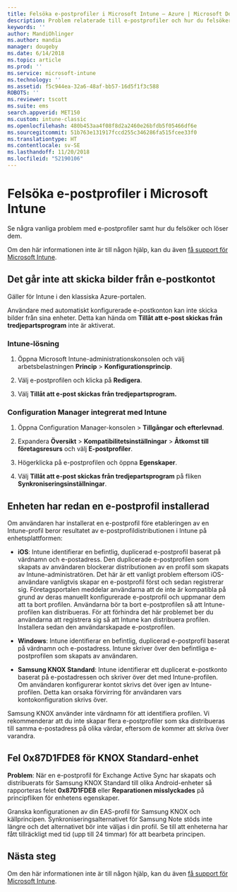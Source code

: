 ```yaml
---
title: Felsöka e-postprofiler i Microsoft Intune – Azure | Microsoft Docs
description: Problem relaterade till e-postprofiler och hur du felsöker och löser dem.
keywords: ''
author: MandiOhlinger
ms.author: mandia
manager: dougeby
ms.date: 6/14/2018
ms.topic: article
ms.prod: ''
ms.service: microsoft-intune
ms.technology: ''
ms.assetid: f5c944ea-32a6-48af-bb57-16d5f1f3c588
ROBOTS: ''
ms.reviewer: tscott
ms.suite: ems
search.appverid: MET150
ms.custom: intune-classic
ms.openlocfilehash: 480b453aa4f08f8d2a2460e26bfdb5f05466df6e
ms.sourcegitcommit: 51b763e131917fccd255c346286fa515fcee33f0
ms.translationtype: HT
ms.contentlocale: sv-SE
ms.lasthandoff: 11/20/2018
ms.locfileid: "52190106"
---
```

# <a name="troubleshoot-email-profiles-in-microsoft-intune"></a>Felsöka e-postprofiler i Microsoft Intune

Se några vanliga problem med e-postprofiler samt hur du felsöker och löser dem.

Om den här informationen inte är till någon hjälp, kan du även [få support för Microsoft Intune](get-support.md).

## <a name="unable-to-send-images-from--email-account"></a>Det går inte att skicka bilder från e-postkontot
Gäller för Intune i den klassiska Azure-portalen.

Användare med automatiskt konfigurerade e-postkonton kan inte skicka bilder från sina enheter. Detta kan hända om **Tillåt att e-post skickas från tredjepartsprogram** inte är aktiverat.

### <a name="intune-solution"></a>Intune-lösning

1. Öppna Microsoft Intune-administrationskonsolen och välj arbetsbelastningen **Princip** > **Konfigurationsprincip**.

2. Välj e-postprofilen och klicka på **Redigera**.

3. Välj **Tillåt att e-post skickas från tredjepartsprogram.**

### <a name="configuration-manager-integrated-with-intune-solution"></a>Configuration Manager integrerat med Intune

1. Öppna Configuration Manager-konsolen > **Tillgångar och efterlevnad**.

2. Expandera **Översikt** > **Kompatibilitetsinställningar** > **Åtkomst till företagsresurs** och välj **E-postprofiler**.

3. Högerklicka på e-postprofilen och öppna **Egenskaper**.

4. Välj **Tillåt att e-post skickas från tredjepartsprogram** på fliken **Synkroniseringsinställningar**.

## <a name="device-already-has-an-email-profile-installed"></a>Enheten har redan en e-postprofil installerad

Om användaren har installerat en e-postprofil före etableringen av en Intune-profil beror resultatet av e-postprofildistributionen i Intune på enhetsplattformen:

- **iOS**: Intune identifierar en befintlig, duplicerad e-postprofil baserat på värdnamn och e-postadress. Den duplicerade e-postprofilen som skapats av användaren blockerar distributionen av en profil som skapats av Intune-administratören. Det här är ett vanligt problem eftersom iOS-användare vanligtvis skapar en e-postprofil först och sedan registrerar sig. Företagsportalen meddelar användarna att de inte är kompatibla på grund av deras manuellt konfigurerade e-postprofil och uppmanar dem att ta bort profilen. Användarna bör ta bort e-postprofilen så att Intune-profilen kan distribueras. För att förhindra det här problemet ber du användarna att registrera sig så att Intune kan distribuera profilen. Installera sedan den användarskapade e-postprofilen.

- **Windows**: Intune identifierar en befintlig, duplicerad e-postprofil baserat på värdnamn och e-postadress. Intune skriver över den befintliga e-postprofilen som skapats av användaren.

- **Samsung KNOX Standard**: Intune identifierar ett duplicerat e-postkonto baserat på e-postadressen och skriver över det med Intune-profilen. Om användaren konfigurerar kontot skrivs det över igen av Intune-profilen. Detta kan orsaka förvirring för användaren vars kontokonfiguration skrivs över.

Samsung KNOX använder inte värdnamn för att identifiera profilen. Vi rekommenderar att du inte skapar flera e-postprofiler som ska distribueras till samma e-postadress på olika värdar, eftersom de kommer att skriva över varandra.

## <a name="error--0x87d1fde8-for-knox-standard-device"></a>Fel 0x87D1FDE8 för KNOX Standard-enhet
**Problem**: När en e-postprofil för Exchange Active Sync har skapats och distribuerats för Samsung KNOX Standard till olika Android-enheter så rapporteras felet **0x87D1FDE8** eller **Reparationen misslyckades** på principfliken för enhetens egenskaper.

Granska konfigurationen av din EAS-profil för Samsung KNOX och källprincipen. Synkroniseringsalternativet för Samsung Note stöds inte längre och det alternativet bör inte väljas i din profil. Se till att enheterna har fått tillräckligt med tid (upp till 24 timmar) för att bearbeta principen.

## <a name="next-steps"></a>Nästa steg
Om den här informationen inte är till någon hjälp, kan du även [få support för Microsoft Intune](get-support.md).